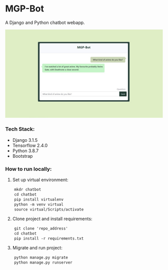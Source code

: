 # MGP-Bot

A Django and Python chatbot webapp.

![](/repoImages/chatbot.jpg)

### Tech Stack:
* Django 3.1.5
* Tensorflow 2.4.0
* Python 3.8.7
* Bootstrap

### How to run locally:

1. Set up virtual environment:
```
    mkdr chatbot
    cd chatbot
    pip install virtualenv
    python -m venv virtual
    source virtual/Scripts/activate
```


2. Clone project and install requirements:
```
    git clone 'repo_address'
    cd chatbot
    pip install -r requirements.txt
```

3. Migrate and run project:
```
    python manage.py migrate
    python manage.py runserver
```
    


